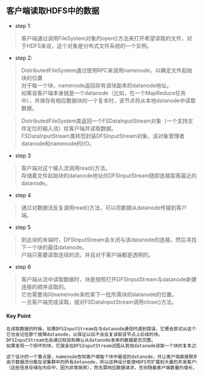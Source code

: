 ## 客户端读取HDFS中的数据

- step 1:
> 客户端通过调用FileSystem对象的open()方法来打开希望读取的文件，对于HDFS来说，这个对象是分布式文件系统的一个实例。<br/>

- step 2:
> DistributedFileSystem通过使用RPC来调用namenode，以确定文件起始块的位置<br/>
> 对于每一个块，namenode返回存有该块副本的datanode地址。<br/>
> 如果该客户端本身就是一个datanode（比如，在一个MapReduce任务中），并保存有相应数据块的一个复本时，该节点将从本地datanode中读取数据。<br/>

> DistributedFileSystem类返回一个FSDataInputStream对象（一个支持文件定位的输入流）给客户端并读取数据。<br/>
> FSDataInputStream类转而封装DFSInputStream对象，该对象管理者datanode和namenode的I/O。<br/>

- step 3
> 客户端对这个输入流调用read()方法。<br/>
> 存储着文件起始块的datanode地址的DFSInputStream随即连接距离最近的datanode。<br/>

- step 4
> 通过对数据流反复调用read()方法，可以将数据从datanode传输到客户端。<br/>

- step 5
> 到达块的末端时，DFSInputStream会关闭与该datanode的连接，然后寻找下一个块的最佳datanode。<br/>
> 户端只需要读取连续的流，并且对于客户端都是透明的。<br/>

- step 6
> 客户端从流中读取数据时，块是按照打开DFSInputStream与datanode新建连接的顺序读取的。<br/>
> 它也需要询问namenode来检索下一批所需块的datanode的位置。<br/>
> 一旦客户端完成读取，就对FSDataInputStream调用close()方法。

#### Key Point
```bash
在读取数据的时候，如果DFSInputStream在与datanode通信时遇到错误，它便会尝试从这个块的另外一个最邻近datanode读取数据。
它也会记住那个故障datanode，以保证以后不会反复读取该节点上后续的块。
DFSInputStream也会通过校验和确认从datanode发来的数据是否完整。
如果发现一个损坏的块，它就会在DFSInputStream试图从其他datanode读取一个块的复本之前通知namenode。

这个设计的一个重点是，namenode告知客户端每个块中最佳的datanode，并让客户端直接联系该datanode且检索数据。
由于数据流分散在该集群中的所有datanode，所以这种设计能使HDFS可扩展到大量的并发客户端。同时，namenode仅需要响应块位置的请求
（这些信息存储在内存中，因为非常搞笑），而无需响应数据请求，否则随着客户端数量的增长，namenode很快会成为一个瓶颈。
```